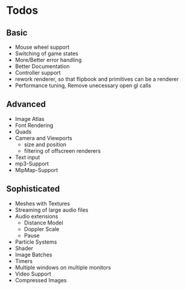 # Todos

## Basic
- Mouse wheel support
- Switching of game states
- More/Better error handling
- Better Documentation
- Controller support
- rework renderer, so that flipbook and primitives can be a renderer
- Performance tuning, Remove unecessary open gl calls

## Advanced
- Image Atlas
- Font Rendering
- Quads
- Camera and Viewports
  - size and position
  - filtering of offscreen renderers
- Text input
- mp3-Support
- MipMap-Support

## Sophisticated
- Meshes with Textures
- Streaming of large audio files
- Audio extensions
  - Distance Model
  - Doppler Scale
  - Pause
- Particle Systems
- Shader
- Image Batches
- Timers
- Multiple windows on multiple monitors
- Video Support
- Compressed Images
